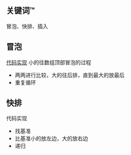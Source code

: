 ## 关键词™

冒泡、快排、插入

## 冒泡
[代码实现]()
小的往数组顶部冒泡的过程

- 两两进行比较，大的往后排，直到最大的放最后
- 重复循环

## 快排

代码实现

- 找基准
- 比基准小的放左边，大的放右边
- 递归


